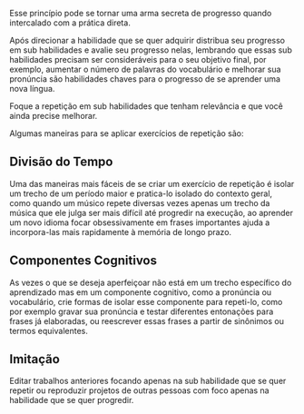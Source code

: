 Esse princípio pode se tornar uma arma secreta de progresso quando intercalado com a prática direta.

Após direcionar a habilidade que se quer adquirir distribua seu progresso em sub habilidades e avalie seu progresso nelas, lembrando que essas sub habilidades precisam ser consideráveis para o seu objetivo final, por exemplo, aumentar o número de palavras do vocabulário e melhorar sua pronúncia são habilidades chaves para o progresso de se aprender uma nova língua.

Foque a repetição em sub habilidades que tenham relevância e que você ainda precise melhorar.

Algumas maneiras para se aplicar exercícios de repetição são:

## Divisão do Tempo

Uma das maneiras mais fáceis de se criar um exercício de repetição é isolar um trecho de um período maior e pratica-lo isolado do contexto geral, como quando um músico repete diversas vezes apenas um trecho da música que ele julga ser mais difícil até progredir na execução, ao aprender um novo idioma focar obsessivamente em frases importantes ajuda a incorpora-las mais rapidamente à memória de longo prazo.

## Componentes Cognitivos

As vezes o que se deseja aperfeiçoar não está em um trecho específico do aprendizado mas em um componente cognitivo, como a pronúncia ou vocabulário, crie formas de isolar esse componente para repeti-lo, como por exemplo gravar sua pronúncia e testar diferentes entonações para frases já elaboradas, ou reescrever essas frases a partir de sinônimos ou termos equivalentes.

## Imitação

Editar trabalhos anteriores focando apenas na sub habilidade que se quer repetir ou reproduzir projetos de outras pessoas com foco apenas na habilidade que se quer progredir.
